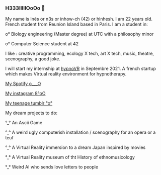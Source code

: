 ### H333lllllOoOo 👋

My name is Inès or n3s or inhow-ch (42) or hinhesh. I am 22 years old. French student from Reunion Island based in Paris.
I am a student in:

   o° Biology engineering (Master degree) at UTC with a philosophy minor
  
   o° Computer Science student at 42
 

I like : creative programming, ecology X tech, art X tech, music, theatre, scenography, a good joke.
 
 
I will start my internship at [hypnoVR](https://hypnovr.io/fr/?gclid=Cj0KCQjwkIGKBhCxARIsAINMioKoD03KJmLxb34SZ6heSA4E7ZoyXs8mtvNx-dNr_s_TlxFVoCKVn-EaAvCxEALw_wcB)
 in Septembre 2021. A french startup which makes Virtual reality environment for hypnotherapy.


[My Spotify o___O](https://open.spotify.com/playlist/6XsbO5nUAKYwEefKPPUZkh?si=4151e481d3a3496am)


[My instagram 8°oO](https://www.instagram.com/nn33sy/)

[My teenage tumblr °o°](https://shooouuut.tumblr.com/page/4)



My dream projects to do:

°_° An Ascii Game

°_° A weird ugly computerish installation / scenography for an opera or a teuf

°_° A Virtual Reality immersion to a dream Japan inspired by movies
 
°_° A Virtual Reality museum of tht History of ethnomusicology

°_° Weird AI who sends love letters to people
